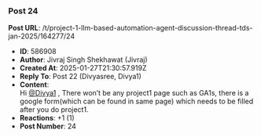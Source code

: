 ### Post 24
**Post URL**: /t/project-1-llm-based-automation-agent-discussion-thread-tds-jan-2025/164277/24
- **ID**: 586908
- **Author**: Jivraj Singh Shekhawat (Jivraj)
- **Created At**: 2025-01-27T21:30:57.919Z
- **Reply To**: Post 22 (Divyasree, Divya1)
- **Content**:  
  Hi <a class="mention" href="/u/divya1">@Divya1</a> ,
There won’t be any project1 page such as GA1s, there is a google form(which can be found in same page) which needs to be filled after you do project1.
- **Reactions**: +1 (1)
- **Post Number**: 24

